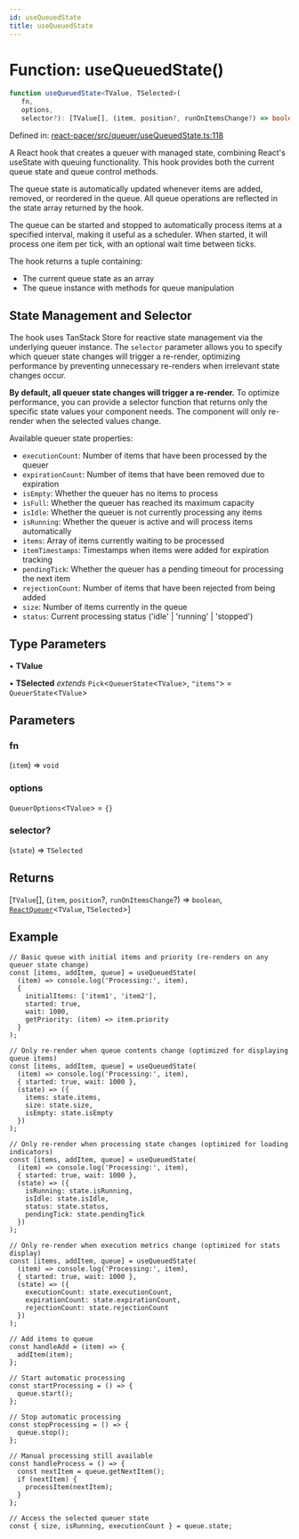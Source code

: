 ```yaml
---
id: useQueuedState
title: useQueuedState
---
```


<!-- DO NOT EDIT: this page is autogenerated from the type comments -->

# Function: useQueuedState()

```ts
function useQueuedState<TValue, TSelected>(
   fn, 
   options, 
   selector?): [TValue[], (item, position?, runOnItemsChange?) => boolean, ReactQueuer<TValue, TSelected>]
```

Defined in: [react-pacer/src/queuer/useQueuedState.ts:118](https://github.com/TanStack/pacer/blob/main/packages/react-pacer/src/queuer/useQueuedState.ts#L118)

A React hook that creates a queuer with managed state, combining React's useState with queuing functionality.
This hook provides both the current queue state and queue control methods.

The queue state is automatically updated whenever items are added, removed, or reordered in the queue.
All queue operations are reflected in the state array returned by the hook.

The queue can be started and stopped to automatically process items at a specified interval,
making it useful as a scheduler. When started, it will process one item per tick, with an
optional wait time between ticks.

The hook returns a tuple containing:
- The current queue state as an array
- The queue instance with methods for queue manipulation

## State Management and Selector

The hook uses TanStack Store for reactive state management via the underlying queuer instance.
The `selector` parameter allows you to specify which queuer state changes will trigger a re-render,
optimizing performance by preventing unnecessary re-renders when irrelevant state changes occur.

**By default, all queuer state changes will trigger a re-render.** To optimize performance, you can
provide a selector function that returns only the specific state values your component needs.
The component will only re-render when the selected values change.

Available queuer state properties:
- `executionCount`: Number of items that have been processed by the queuer
- `expirationCount`: Number of items that have been removed due to expiration
- `isEmpty`: Whether the queuer has no items to process
- `isFull`: Whether the queuer has reached its maximum capacity
- `isIdle`: Whether the queuer is not currently processing any items
- `isRunning`: Whether the queuer is active and will process items automatically
- `items`: Array of items currently waiting to be processed
- `itemTimestamps`: Timestamps when items were added for expiration tracking
- `pendingTick`: Whether the queuer has a pending timeout for processing the next item
- `rejectionCount`: Number of items that have been rejected from being added
- `size`: Number of items currently in the queue
- `status`: Current processing status ('idle' | 'running' | 'stopped')

## Type Parameters

• **TValue**

• **TSelected** *extends* `Pick`\<`QueuerState`\<`TValue`\>, `"items"`\> = `QueuerState`\<`TValue`\>

## Parameters

### fn

(`item`) => `void`

### options

`QueuerOptions`\<`TValue`\> = `{}`

### selector?

(`state`) => `TSelected`

## Returns

\[`TValue`[], (`item`, `position`?, `runOnItemsChange`?) => `boolean`, [`ReactQueuer`](../../interfaces/reactqueuer.md)\<`TValue`, `TSelected`\>\]

## Example

```tsx
// Basic queue with initial items and priority (re-renders on any queuer state change)
const [items, addItem, queue] = useQueuedState(
  (item) => console.log('Processing:', item),
  {
    initialItems: ['item1', 'item2'],
    started: true,
    wait: 1000,
    getPriority: (item) => item.priority
  }
);

// Only re-render when queue contents change (optimized for displaying queue items)
const [items, addItem, queue] = useQueuedState(
  (item) => console.log('Processing:', item),
  { started: true, wait: 1000 },
  (state) => ({
    items: state.items,
    size: state.size,
    isEmpty: state.isEmpty
  })
);

// Only re-render when processing state changes (optimized for loading indicators)
const [items, addItem, queue] = useQueuedState(
  (item) => console.log('Processing:', item),
  { started: true, wait: 1000 },
  (state) => ({
    isRunning: state.isRunning,
    isIdle: state.isIdle,
    status: state.status,
    pendingTick: state.pendingTick
  })
);

// Only re-render when execution metrics change (optimized for stats display)
const [items, addItem, queue] = useQueuedState(
  (item) => console.log('Processing:', item),
  { started: true, wait: 1000 },
  (state) => ({
    executionCount: state.executionCount,
    expirationCount: state.expirationCount,
    rejectionCount: state.rejectionCount
  })
);

// Add items to queue
const handleAdd = (item) => {
  addItem(item);
};

// Start automatic processing
const startProcessing = () => {
  queue.start();
};

// Stop automatic processing
const stopProcessing = () => {
  queue.stop();
};

// Manual processing still available
const handleProcess = () => {
  const nextItem = queue.getNextItem();
  if (nextItem) {
    processItem(nextItem);
  }
};

// Access the selected queuer state
const { size, isRunning, executionCount } = queue.state;
```
